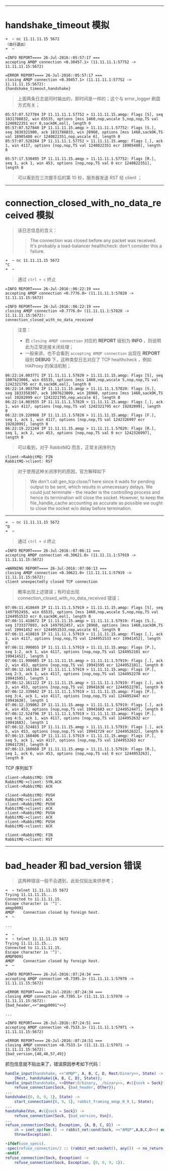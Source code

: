 





----------

# handshake_timeout 模拟


```shell
➜  ~ nc 11.11.11.15 5672
（自行退出）
➜  ~
```

```shell
=INFO REPORT==== 26-Jul-2016::05:57:17 ===
accepting AMQP connection <0.30457.1> (11.11.11.1:57752 -> 11.11.11.15:5672)

=ERROR REPORT==== 26-Jul-2016::05:57:17 ===
closing AMQP connection <0.30457.1> (11.11.11.1:57752 -> 11.11.11.15:5672):
{handshake_timeout,handshake}
```
> 上面两条日志是同时输出的，即时间是一样的；这个与 error_logger 刷盘方式有关；

```shell
05:57:07.527784 IP 11.11.11.1.57752 > 11.11.11.15.amqp: Flags [S], seq 1831788832, win 65535, options [mss 1460,nop,wscale 5,nop,nop,TS val 1240822351 ecr 0,sackOK,eol], length 0
05:57:07.527840 IP 11.11.11.15.amqp > 11.11.11.1.57752: Flags [S.], seq 3830321900, ack 1831788833, win 28960, options [mss 1460,sackOK,TS val 18905480 ecr 1240822351,nop,wscale 6], length 0
05:57:07.528284 IP 11.11.11.1.57752 > 11.11.11.15.amqp: Flags [.], ack 1, win 4117, options [nop,nop,TS val 1240822351 ecr 18905480], length 0

05:57:17.530495 IP 11.11.11.15.amqp > 11.11.11.1.57752: Flags [R.], seq 1, ack 1, win 453, options [nop,nop,TS val 0 ecr 1240822351], length 0
```
> 可以看到在三次握手后的第 10 秒，服务器发送 RST 给 client ； 


----------

# connection_closed_with_no_data_received 模拟


> 该日志信息的含义：
>> The connection was closed before any packet was received. It's probably a load-balancer healthcheck: don't consider this a failure.


```shell
➜  ~ nc 11.11.11.15 5672
^C
➜  ~
```
> 通过 `ctrl + c` 终止

```shell
=INFO REPORT==== 26-Jul-2016::06:22:19 ===
accepting AMQP connection <0.7776.0> (11.11.11.1:57820 -> 11.11.11.15:5672)

=INFO REPORT==== 26-Jul-2016::06:22:19 ===
closing AMQP connection <0.7776.0> (11.11.11.1:57820 -> 11.11.11.15:5672):
connection_closed_with_no_data_received
```
> 注意：
> - 若 `closing AMQP connection` 对应的 **REPORT** 级别为 **INFO** ，则说明此为正常连接关闭处理；
> - 一般来讲，也不会看到 `accepting AMQP connection` 出现在 **REPORT** 级别 **DEBUG** 下，这种类型日志对应了 TCP healthcheck ，例如 HAProxy 的保活机制；


```shell
06:22:14.003771 IP 11.11.11.1.57820 > 11.11.11.15.amqp: Flags [S], seq 1007623008, win 65535, options [mss 1460,nop,wscale 5,nop,nop,TS val 1242321795 ecr 0,sackOK,eol], length 0
06:22:14.003794 IP 11.11.11.15.amqp > 11.11.11.1.57820: Flags [S.], seq 1833358307, ack 1007623009, win 28960, options [mss 1460,sackOK,TS val 19282099 ecr 1242321795,nop,wscale 6], length 0
06:22:14.003935 IP 11.11.11.1.57820 > 11.11.11.15.amqp: Flags [.], ack 1, win 4117, options [nop,nop,TS val 1242321795 ecr 19282099], length 0
06:22:19.220908 IP 11.11.11.1.57820 > 11.11.11.15.amqp: Flags [F.], seq 1, ack 1, win 4117, options [nop,nop,TS val 1242326997 ecr 19282099], length 0
06:22:19.221244 IP 11.11.11.15.amqp > 11.11.11.1.57820: Flags [R.], seq 1, ack 2, win 453, options [nop,nop,TS val 0 ecr 1242326997], length 0
```
> 可以看到，对于 RabbitMQ 而言，正常关闭序列为

```sequence
client->RabbitMQ: FIN
RabbitMQ->client: RST
```

> 对于使用这种关闭序列的原因，官方解释如下
>>  We don't call gen_tcp:close/1 here since it waits for pending output to be sent, which results in unnecessary delays. We could just terminate - the reader is the controlling process and hence its termination will close the socket. However, to keep the file_handle_cache accounting as accurate as possible we ought to close the socket w/o delay before termination.


----------


```shell
➜  ~ nc 11.11.11.15 5672
^D
➜  ~
```
> 通过 `ctrl + d` 终止


```shell
=INFO REPORT==== 26-Jul-2016::07:06:11 ===
accepting AMQP connection <0.30621.0> (11.11.11.1:57919 -> 11.11.11.15:5672)

=WARNING REPORT==== 26-Jul-2016::07:06:13 ===
closing AMQP connection <0.30621.0> (11.11.11.1:57919 -> 11.11.11.15:5672):
client unexpectedly closed TCP connection
```
> 概率出现上述错误；有时会出现 connection_closed_with_no_data_received 错误；


```shell
07:06:11.418649 IP 11.11.11.1.57919 > 11.11.11.15.amqp: Flags [S], seq 1497952456, win 65535, options [mss 1460,nop,wscale 5,nop,nop,TS val 1244951533 ecr 0,sackOK,eol], length 0
07:06:11.418672 IP 11.11.11.15.amqp > 11.11.11.1.57919: Flags [S.], seq 1733377893, ack 1497952457, win 28960, options [mss 1460,sackOK,TS val 19941452 ecr 1244951533,nop,wscale 6], length 0
07:06:11.418819 IP 11.11.11.1.57919 > 11.11.11.15.amqp: Flags [.], ack 1, win 4117, options [nop,nop,TS val 1244951533 ecr 19941452], length 0
07:06:11.990055 IP 11.11.11.1.57919 > 11.11.11.15.amqp: Flags [P.], seq 1:2, ack 1, win 4117, options [nop,nop,TS val 1244952101 ecr 19941452], length 1
07:06:11.990085 IP 11.11.11.15.amqp > 11.11.11.1.57919: Flags [.], ack 2, win 453, options [nop,nop,TS val 19941595 ecr 1244952101], length 0
07:06:12.161104 IP 11.11.11.1.57919 > 11.11.11.15.amqp: Flags [P.], seq 2:3, ack 1, win 4117, options [nop,nop,TS val 1244952270 ecr 19941595], length 1
07:06:12.161122 IP 11.11.11.15.amqp > 11.11.11.1.57919: Flags [.], ack 3, win 453, options [nop,nop,TS val 19941638 ecr 1244952270], length 0
07:06:12.339042 IP 11.11.11.1.57919 > 11.11.11.15.amqp: Flags [P.], seq 3:4, ack 1, win 4117, options [nop,nop,TS val 1244952447 ecr 19941638], length 1
07:06:12.339062 IP 11.11.11.15.amqp > 11.11.11.1.57919: Flags [.], ack 4, win 453, options [nop,nop,TS val 19941683 ecr 1244952447], length 0
07:06:12.524796 IP 11.11.11.1.57919 > 11.11.11.15.amqp: Flags [P.], seq 4:5, ack 1, win 4117, options [nop,nop,TS val 1244952632 ecr 19941683], length 1
07:06:12.524813 IP 11.11.11.15.amqp > 11.11.11.1.57919: Flags [.], ack 5, win 453, options [nop,nop,TS val 19941729 ecr 1244952632], length 0
07:06:13.160406 IP 11.11.11.1.57919 > 11.11.11.15.amqp: Flags [F.], seq 5, ack 1, win 4117, options [nop,nop,TS val 1244953263 ecr 19941729], length 0
07:06:13.160660 IP 11.11.11.15.amqp > 11.11.11.1.57919: Flags [R.], seq 1, ack 6, win 453, options [nop,nop,TS val 0 ecr 1244953263], length 0
```


TCP 序列如下

```sequence
client->RabbitMQ: SYN
RabbitMQ->client: SYN,ACK
client->RabbitMQ: ACK

client->RabbitMQ: PUSH
RabbitMQ->client: ACK
client->RabbitMQ: PUSH
RabbitMQ->client: ACK
client->RabbitMQ: PUSH
RabbitMQ->client: ACK
client->RabbitMQ: PUSH
RabbitMQ->client: ACK

client->RabbitMQ: FIN
RabbitMQ->client: RST
```


----------

# bad_header 和 bad_version 错误

> 这两种错误一般不会遇到，此处仅贴出来供参考；

```shell
➜  ~ telnet 11.11.11.15 5672
Trying 11.11.11.15...
Connected to 11.11.11.15.
Escape character is '^]'.
amqp0091
AMQP	Connection closed by foreign host.
➜  ~

...

➜  ~
➜  ~ telnet 11.11.11.15 5672
Trying 11.11.11.15...
Connected to 11.11.11.15.
Escape character is '^]'.
AMQP0091
AMQP	Connection closed by foreign host.
➜  ~
```


```shell
=INFO REPORT==== 26-Jul-2016::07:24:34 ===
accepting AMQP connection <0.7395.1> (11.11.11.1:57970 -> 11.11.11.15:5672)

=ERROR REPORT==== 26-Jul-2016::07:24:34 ===
closing AMQP connection <0.7395.1> (11.11.11.1:57970 -> 11.11.11.15:5672):
{bad_header,<<"amqp0091">>}

...

=INFO REPORT==== 26-Jul-2016::07:24:51 ===
accepting AMQP connection <0.7533.1> (11.11.11.1:57971 -> 11.11.11.15:5672)

=ERROR REPORT==== 26-Jul-2016::07:24:51 ===
closing AMQP connection <0.7533.1> (11.11.11.1:57971 -> 11.11.11.15:5672):
{bad_version,{48,48,57,49}}
```

抓包信息就不贴出来了，错误原因参考如下代码：

```erlang
handle_input(handshake, <<"AMQP", A, B, C, D, Rest/binary>>, State) ->
    {Rest, handshake({A, B, C, D}, State)};
handle_input(handshake, <<Other:8/binary, _/binary>>, #v1{sock = Sock}) ->
    refuse_connection(Sock, {bad_header, Other});
...
handshake({0, 0, 9, 1}, State) ->
    start_connection({0, 9, 1}, rabbit_framing_amqp_0_9_1, State);
...
handshake(Vsn, #v1{sock = Sock}) ->
    refuse_connection(Sock, {bad_version, Vsn}).
...
refuse_connection(Sock, Exception, {A, B, C, D}) ->
    ok = inet_op(fun () -> rabbit_net:send(Sock, <<"AMQP",A,B,C,D>>) end),
    throw(Exception).

-ifdef(use_specs).
-spec(refuse_connection/2 :: (rabbit_net:socket(), any()) -> no_return()).
-endif.
refuse_connection(Sock, Exception) ->
    refuse_connection(Sock, Exception, {0, 0, 9, 1}).
```